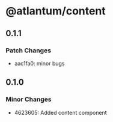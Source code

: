 # @atlantum/content

## 0.1.1

### Patch Changes

-   aac1fa0: minor bugs

## 0.1.0

### Minor Changes

-   4623605: Added content component
